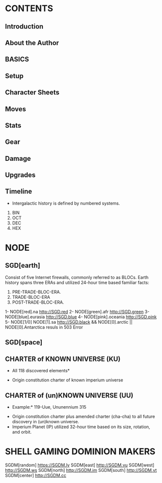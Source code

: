 # CONTENTS

## Introduction

## About the Author

## BASICS
## Setup
## Character Sheets
## Moves
## Stats
## Gear
## Damage
## Upgrades
## Timeline
- Intergalactic history is defined by numbered systems. 
1.	BIN
2.	OCT
3.	DEC
4.	HEX


# NODE

## SGD[earth] 

Consist of five Internet firewalls, commonly referred to as BLOCs. Earth history spans three ERAs and utilized 24-hour time based familiar facts:
1.	PRE-TRADE-BLOC-ERA.
2.	TRADE-BLOC-ERA
3.	POST-TRADE-BLOC-ERA.

1- NODE[red].na <http://SGD.red>
2- NODE[green].afr <http://SGD.green>
3- NODE[blue].eurasia <http://SGD.blue>
4- NODE[pink].oceania <http://SGD.pink>
5- NODE[1/0] NODE[1].sa <http://SGD.black> && NODE[0].arctic || NODE[0].Antarctica resuls in 503 Error

## SGD[space]
## CHARTER of KNOWN UNIVERSE (KU)

* All 118 discovered elements*
- Origin constitution charter of known imperium universe

## CHARTER of (un)KNOWN UNIVERSE (UU)
* Example:*
119-Uue, Ununennium 315
- Origin constitution charter plus amended charter (cha-cha) to all future discovery in (un)known universe.
- Imperium Planet (IP) utilized 32-hour time based on its size, rotation, and orbit.

# SHELL GAMING DOMINION MAKERS
SGDM[random] <https://SGDM.ly>
SGDM[east] <http://SGDM.vu>
SGDM[west] <http://SGDM.ws>
SGDM[north] <http://SGDM.im>
SGDM[south] <http://SGDM.yt>
SGDM[center] <http://SGDM.cc>